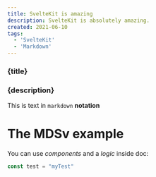 ```yaml
---
title: SvelteKit is amazing
description: SvelteKit is absolutely amazing.
created: 2021-06-10
tags:
  - 'SvelteKit'
  - 'Markdown'
---
```



### {title}

### {description}

This is text in `markdown` **notation**

# The MDSv example

You can use *components* and a *logic* inside doc:

```js
const test = "myTest"

```